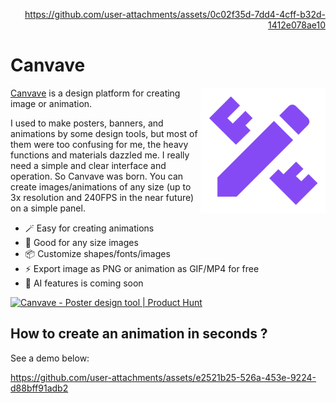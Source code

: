 <div align="right">
  
https://github.com/user-attachments/assets/0c02f35d-7dd4-4cff-b32d-1412e078ae10

</div>

# Canvave

<img src="./doc/logo.png" style="width:200px;height:200px;" align="right"/>

[Canvave](https://canvave.com/) is a design platform for creating image or animation.

I used to make posters, banners, and animations by some design tools, but most of them were too confusing for me, the heavy functions and materials dazzled me. I really need a simple and clear interface and operation. So Canvave was born. You can create images/animations of any size (up to 3x resolution and 240FPS in the near future) on a simple panel.

- 🪄 Easy for creating animations
- 🎨 Good for any size images
- 📦 Customize shapes/fonts/images
- ⚡️ Export image as PNG or animation as GIF/MP4 for free 
- 🚀 AI features is coming soon

<a href="https://www.producthunt.com/products/canvave?utm_source=badge-follow&utm_medium=badge&utm_souce=badge-canvave" target="_blank"><img src="https://api.producthunt.com/widgets/embed-image/v1/follow.svg?product_id=864393&theme=dark" alt="Canvave - Poster&#0032;design&#0032;tool | Product Hunt" style="width: 250px; height: 54px;" width="250" height="54" /></a>

## How to create an animation in seconds ?

See a demo below:

https://github.com/user-attachments/assets/e2521b25-526a-453e-9224-d88bff91adb2
